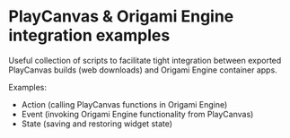 # PlayCanvas & Origami Engine integration examples

Useful collection of scripts to facilitate tight integration between exported PlayCanvas builds (web downloads) and Origami Engine container apps.

Examples:
- Action (calling PlayCanvas functions in Origami Engine)
- Event (invoking Origami Engine functionality from PlayCanvas)
- State (saving and restoring widget state)
